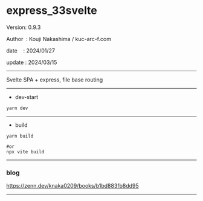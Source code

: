 ﻿# express_33svelte

 Version: 0.9.3

 Author  : Kouji Nakashima / kuc-arc-f.com

 date    : 2024/01/27

 update : 2024/03/15 

***

Svelte SPA + express, file base routing

***
* dev-start
```
yarn dev
```
***
* build
```
yarn build

#or
npx vite build
```


***
### blog

https://zenn.dev/knaka0209/books/b1bd883fb8dd95

***

